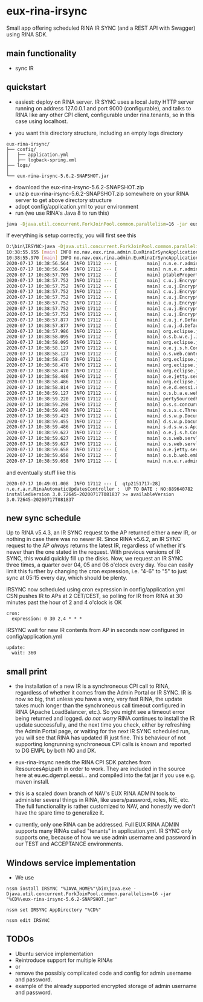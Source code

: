 # eux-rina-irsync

Small app offering scheduled RINA IR SYNC (and a REST API with Swagger) using RINA SDK.

## main functionality

* sync IR

## quickstart

* easiest: deploy on RINA server. IR SYNC uses a local Jetty HTTP server running on address 127.0.0.1 and port 9000 (configurable), and talks to RINA like any other CPI client, configurable under rina.tenants, so in this case using localhost.

* you want this directory structure, including an empty logs directory
```
eux-rina-irsync/
├── config/
│   ├── application.yml
│   ├── logback-spring.xml
├── logs/
│  
└── eux-rina-irsync-5.6.2-SNAPSHOT.jar
```
* download the eux-rina-irsync-5.6.2-SNAPSHOT.zip
* unzip eux-rina-irsync-5.6.2-SNAPSHOT.zip somewhere on your RINA server to get above directory structure
* adopt config/application.yml to your environment
* run (we use RINA's Java 8 to run this)
```bash
java -Djava.util.concurrent.ForkJoinPool.common.parallelism=16 -jar eux-rina-irsync-5.6.2-SNAPSHOT.jar
```

If everything is setup correctly, you will first see this
```bash
D:\bin\IRSYNC>java -Djava.util.concurrent.ForkJoinPool.common.parallelism=16 -jar eux-rina-irsync-5.6.2-SNAPSHOT.jar
10:38:55.955 [main] INFO no.nav.eux.rina.admin.EuxRinaIrSyncApplication - availableProcessors = 12
10:38:55.970 [main] INFO no.nav.eux.rina.admin.EuxRinaIrSyncApplication - parallism of pool   = 16
2020-07-17 10:38:56.564  INFO 17112 --- [           main] n.n.e.r.admin.EuxRinaIrSyncApplication   : Starting EuxRinaIrSyncApplication v5.6.2-SNAPSHOT on A01APVW145 with PID 17112 (D:\bin\IRSYNC\eux-rina-irsync-5.6.2-SNAPSHOT.jar started by RA_K114434 in D:\bin\IRSYNC)
2020-07-17 10:38:56.564  INFO 17112 --- [           main] n.n.e.r.admin.EuxRinaIrSyncApplication   : No active profile set, falling back to default profiles: default
2020-07-17 10:38:57.705  INFO 17112 --- [           main] ptablePropertiesBeanFactoryPostProcessor : Post-processing PropertySource instances
2020-07-17 10:38:57.752  INFO 17112 --- [           main] c.u.j.EncryptablePropertySourceConverter : Converting PropertySource configurationProperties [org.springframework.boot.context.properties.source.ConfigurationPropertySourcesPropertySource] to AOP Proxy
2020-07-17 10:38:57.752  INFO 17112 --- [           main] c.u.j.EncryptablePropertySourceConverter : Converting PropertySource servletConfigInitParams [org.springframework.core.env.PropertySource$StubPropertySource] to EncryptablePropertySourceWrapper
2020-07-17 10:38:57.752  INFO 17112 --- [           main] c.u.j.EncryptablePropertySourceConverter : Converting PropertySource servletContextInitParams [org.springframework.core.env.PropertySource$StubPropertySource] to EncryptablePropertySourceWrapper
2020-07-17 10:38:57.752  INFO 17112 --- [           main] c.u.j.EncryptablePropertySourceConverter : Converting PropertySource systemProperties [org.springframework.core.env.PropertiesPropertySource] to EncryptableMapPropertySourceWrapper
2020-07-17 10:38:57.752  INFO 17112 --- [           main] c.u.j.EncryptablePropertySourceConverter : Converting PropertySource systemEnvironment [org.springframework.boot.env.SystemEnvironmentPropertySourceEnvironmentPostProcessor$OriginAwareSystemEnvironmentPropertySource] to EncryptableMapPropertySourceWrapper
2020-07-17 10:38:57.752  INFO 17112 --- [           main] c.u.j.EncryptablePropertySourceConverter : Converting PropertySource random [org.springframework.boot.env.RandomValuePropertySource] to EncryptablePropertySourceWrapper
2020-07-17 10:38:57.752  INFO 17112 --- [           main] c.u.j.EncryptablePropertySourceConverter : Converting PropertySource applicationConfig: [file:./config/application.yml] [org.springframework.boot.env.OriginTrackedMapPropertySource] to EncryptableMapPropertySourceWrapper
2020-07-17 10:38:57.877  INFO 17112 --- [           main] c.u.j.r.DefaultLazyPropertyResolver      : Property Resolver custom Bean not found with name 'encryptablePropertyResolver'. Initializing Default Property Resolver
2020-07-17 10:38:57.877  INFO 17112 --- [           main] c.u.j.d.DefaultLazyPropertyDetector      : Property Detector custom Bean not found with name 'encryptablePropertyDetector'. Initializing Default Property Detector
2020-07-17 10:38:57.986  INFO 17112 --- [           main] org.eclipse.jetty.util.log               : Logging initialized @2330ms to org.eclipse.jetty.util.log.Slf4jLog
2020-07-17 10:38:58.095  INFO 17112 --- [           main] o.s.b.w.e.j.JettyServletWebServerFactory : Server initialized with port: 9000
2020-07-17 10:38:58.095  INFO 17112 --- [           main] org.eclipse.jetty.server.Server          : jetty-9.4.27.v20200227; built: 2020-02-27T18:37:21.340Z; git: a304fd9f351f337e7c0e2a7c28878dd536149c6c; jvm 1.8.0_112-b15
2020-07-17 10:38:58.127  INFO 17112 --- [           main] o.e.j.s.h.ContextHandler.application     : Initializing Spring embedded WebApplicationContext
2020-07-17 10:38:58.127  INFO 17112 --- [           main] o.s.web.context.ContextLoader            : Root WebApplicationContext: initialization completed in 1516 ms
2020-07-17 10:38:58.470  INFO 17112 --- [           main] org.eclipse.jetty.server.session         : DefaultSessionIdManager workerName=node0
2020-07-17 10:38:58.470  INFO 17112 --- [           main] org.eclipse.jetty.server.session         : No SessionScavenger set, using defaults
2020-07-17 10:38:58.470  INFO 17112 --- [           main] org.eclipse.jetty.server.session         : node0 Scavenging every 660000ms
2020-07-17 10:38:58.486  INFO 17112 --- [           main] o.e.jetty.server.handler.ContextHandler  : Started o.s.b.w.e.j.JettyEmbeddedWebAppContext@6e0f5f7f{application,/,[file:///C:/Users/RA_K114434/AppData/Local/Temp/2/jetty-docbase.5663045820638747.9000/, jar:file:/D:/bin/IRSYNC/eux-rina-irsync-5.6.2-SNAPSHOT.jar!/BOOT-INF/lib/springfox-swagger-ui-2.9.2.jar!/META-INF/resources],AVAILABLE}
2020-07-17 10:38:58.486  INFO 17112 --- [           main] org.eclipse.jetty.server.Server          : Started @2823ms
2020-07-17 10:38:58.814  INFO 17112 --- [           main] e.e.d.eessi.rina.sdk.cpi.RinaCpiClient   : Building the Object Mapper
2020-07-17 10:38:59.127  INFO 17112 --- [           main] o.s.b.a.e.web.EndpointLinksResolver      : Exposing 5 endpoint(s) beneath base path '/actuator'
2020-07-17 10:38:59.220  INFO 17112 --- [           main] pertySourcedRequestMappingHandlerMapping : Mapped URL path [/v2/api-docs] onto method [springfox.documentation.swagger2.web.Swagger2Controller#getDocumentation(String, HttpServletRequest)]
2020-07-17 10:38:59.298  INFO 17112 --- [           main] o.s.s.concurrent.ThreadPoolTaskExecutor  : Initializing ExecutorService 'applicationTaskExecutor'
2020-07-17 10:38:59.408  INFO 17112 --- [           main] o.s.s.c.ThreadPoolTaskScheduler          : Initializing ExecutorService 'taskScheduler'
2020-07-17 10:38:59.423  INFO 17112 --- [           main] d.s.w.p.DocumentationPluginsBootstrapper : Context refreshed
2020-07-17 10:38:59.455  INFO 17112 --- [           main] d.s.w.p.DocumentationPluginsBootstrapper : Found 1 custom documentation plugin(s)
2020-07-17 10:38:59.486  INFO 17112 --- [           main] s.d.s.w.s.ApiListingReferenceScanner     : Scanning for api listing references
2020-07-17 10:38:59.627  INFO 17112 --- [           main] o.e.j.s.h.ContextHandler.application     : Initializing Spring DispatcherServlet 'dispatcherServlet'
2020-07-17 10:38:59.627  INFO 17112 --- [           main] o.s.web.servlet.DispatcherServlet        : Initializing Servlet 'dispatcherServlet'
2020-07-17 10:38:59.627  INFO 17112 --- [           main] o.s.web.servlet.DispatcherServlet        : Completed initialization in 0 ms
2020-07-17 10:38:59.658  INFO 17112 --- [           main] o.e.jetty.server.AbstractConnector       : Started ServerConnector@22fcf7ab{HTTP/1.1, (http/1.1)}{127.0.0.1:9000}
2020-07-17 10:38:59.658  INFO 17112 --- [           main] o.s.b.web.embedded.jetty.JettyWebServer  : Jetty started on port(s) 9000 (http/1.1) with context path '/'
2020-07-17 10:38:59.658  INFO 17112 --- [           main] n.n.e.r.admin.EuxRinaIrSyncApplication   : Started EuxRinaIrSyncApplication in 3.549 seconds (JVM running for 4.006)
```

and eventually stuff like this
```
2020-07-17 10:49:01.008  INFO 17112 --- [  qtp2151717-28] n.e.r.a.r.RinaAutomaticUpdatesController :  UP TO DATE : NO:889640782 installedVersion 3.0.72645-20200717T081837 >= availableVersion 3.0.72645-20200717T081837
```
  
## new sync schedule

 Up to RINA v5.4.3, an IR SYNC request to the AP returned either a new IR, or nothing in case there was no newer IR.
 Since RINA v5.6.2, an IR SYNC request to the AP *always* returns the latest IR, regardless of whether it's newer than the one stated in the request. With previous versions of IR SYNC, this would quickly fill up the disks. 
 Now, we request an IR SYNC three times, a quarter over 04, 05 and 06 o'clock every day. You can easily limit this further by changing the cron expression, i.e. "4-6" to "5" to just sync at 05:15 every day, which should be plenty.

 IRSYNC now scheduled using cron expression in config/application.yml
 CSN pushes IR to APs at 2 CET/CEST, so polling for IR from RINA at 30 minutes past the hour of 2 and 4 o'clock is OK

```
cron:
  expression: 0 30 2,4 * * *
```

 IRSYNC wait for new IR contents from AP in seconds now configured in config/application.yml
```
update:
  wait: 360
```

## small print

* the installation of a new IR is a synchroneous CPI call to RINA, regardless of whether it comes from the Admin Portal or IR SYNC. IR is now so big, that unless you have a very, very fast RINA, the update takes much longer than the synchroneous call timeout configured in RINA (Apache LoadBalancer, etc.). So you might see a timeout error being returned and logged.
 *do not worry* RINA continues to install the IR update successfully, and the next time you check, either by refreshing the Admin Portal page, or waiting for the next IR SYNC scheduled run, you will see that RINA has updated IR just fine.
This behaviour of not supporting longrunning synchroneous CPI calls is known and reported to DG EMPL by both NO and DK.

* eux-rina-irsync needs the RINA CPI SDK patches from ResourcesApi.path in order to work. They are included in the source here at
  eu.ec.dgempl.eessi... and compiled into the fat jar if you use e.g. maven install.

* this is a scaled down branch of NAV's EUX RINA ADMIN tools to administer several things in RINA, like users/password, roles, NIE, etc.
  The full functionality is rather customized to NAV, and honestly we don't have the spare time to generalize it.
  
* currently, only one RINA can be addressed. Full EUX RINA ADMIN supports many RINAs called "tenants" in application.yml.
  IR SYNC only supports one, because of how we use admin username and password in our TEST and ACCEPTANCE environments. 

## Windows service implementation

* We use 
```
nssm install IRSYNC "%JAVA_HOME%"\bin\java.exe -Djava.util.concurrent.ForkJoinPool.common.parallelism=16 -jar "%CD%\eux-rina-irsync-5.6.2-SNAPSHOT.jar"

nssm set IRSYNC AppDirectory "%CD%"

nssm edit IRSYNC
```

## TODOs

* Ubuntu service implementation
* Reintroduce support for multiple RINAs
* or
* remove the possibly complicated code and config for admin username and password.
* example of the already supported encrypted storage of admin username and password.
